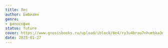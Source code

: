 ```yaml
---
title: Лес
author: Бибихин
genre:
- философия
status: future
cover: https://www.gnosisbooks.ru/upload/iblock/6e4/ry3u4brau7nhuebka3oqj05r23axbgnd.jpeg
date: 2025-01-27
---
```


